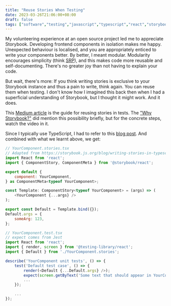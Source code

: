 ```yaml
---
title: "Reuse Stories When Testing"
date: 2023-03-26T21:06:00+08:00
draft: false
tags: ["software","testing","javascript","typescript","react","storybook"]
---
```

My volunteering experience at an open source project led me to appreciate Storybook. Developing frontend components in isolation makes me happy. Unexpected behaviour is localised, and you are appropriately enticed to write your components better. By better, I meant modular. Modularity encourages simplicity (think [SRP](https://en.wikipedia.org/wiki/Single-responsibility_principle)), and this makes code more reusable and self-documenting. There's no greater joy than not having to explain your code.

But wait, there's more: If you think writing stories is exclusive to your Storybook instance and thus a pain to write, think again. You can reuse them when testing. I don't know how I imagined this back then when I had a superficial understanding of Storybook, but I thought it might work. And it does.

This [Medium article](https://medium.com/storybookjs/storybook-%EF%B8%8F-testing-library-f5fd63e106a0) is the guide for reusing stories in tests. The ["Why Storybook?"](https://storybook.js.org/docs/react/get-started/why-storybook) did mention this possibility briefly, but for the concrete steps, watch the video in it.

Since I typically use TypeScript, I had to refer to this [blog post](https://storybook.js.org/blog/writing-stories-in-typescript/). And combined with what we learnt above, we get:

```javascript
// YourComponent.stories.tsx
// Adapted from https://storybook.js.org/blog/writing-stories-in-typescript/
import React from 'react';
import { ComponentStory, ComponentMeta } from '@storybook/react';

export default {
    component: YourComponent,
} as ComponentMeta<typeof YourComponent>;

const Template: ComponentStory<typeof YourComponent> = (args) => (
    <YourComponent {...args} />
);

export const Default = Template.bind({});
Default.args = {
    someArg: 123,
};

// YourComponent.test.tsx
// expect comes from Jest
import React from 'react';
import { render, screen } from '@testing-library/react';
import { Default } from './YourComponent.stories';

describe('YourComponent unit tests', () => {
    test('Default test case', () => {
        render(<Default {...Default.args} />);
        expect(screen.getByText('Some text that should appear in YourComponent')).toBeDefined();
        ...
    });

    ...
});
```
